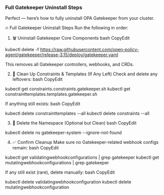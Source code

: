 ### Full Gatekeeper Uninstall Steps
Perfect — here’s how to fully uninstall OPA Gatekeeper from your cluster.

🔥 Full Gatekeeper Uninstall Steps
Run the following in order:

1. 🗑️ Uninstall Gatekeeper Core Components
bash
CopyEdit


kubectl delete -f https://raw.githubusercontent.com/open-policy-agent/gatekeeper/release-3.15/deploy/gatekeeper.yaml


This removes all Gatekeeper controllers, webhooks, and CRDs.

2. 🧹 Clean Up Constraints & Templates (If Any Left)
Check and delete any leftovers:
bash
CopyEdit


kubectl get constraints.constraints.gatekeeper.sh
kubectl get constrainttemplates.templates.gatekeeper.sh


If anything still exists:
bash
CopyEdit


kubectl delete constrainttemplates --all
kubectl delete constraints --all



3. 🚮 Delete the Namespace (Optional but Clean)
bash
CopyEdit


kubectl delete ns gatekeeper-system --ignore-not-found



4. ✅ Confirm Cleanup
Make sure no Gatekeeper-related webhook configs remain:
bash
CopyEdit


kubectl get validatingwebhookconfigurations | grep gatekeeper
kubectl get mutatingwebhookconfigurations | grep gatekeeper


If any still exist (rare), delete manually:
bash
CopyEdit


kubectl delete validatingwebhookconfiguration <name>
kubectl delete mutatingwebhookconfiguration <name>





